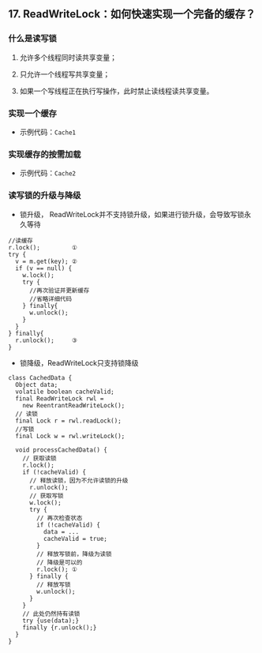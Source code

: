 ## 17. ReadWriteLock：如何快速实现一个完备的缓存？

### 什么是读写锁

  1. 允许多个线程同时读共享变量；
  
  2. 只允许一个线程写共享变量；
  
  3. 如果一个写线程正在执行写操作，此时禁止读线程读共享变量。

### 实现一个缓存

  - 示例代码：`Cache1`
  
### 实现缓存的按需加载

  - 示例代码：`Cache2`
  
### 读写锁的升级与降级
  
  - 锁升级， ReadWriteLock并不支持锁升级，如果进行锁升级，会导致写锁永久等待
  

  ````
 //读缓存
  r.lock();         ①
  try {
    v = m.get(key); ②
    if (v == null) {
      w.lock();
      try {
        //再次验证并更新缓存
        //省略详细代码
      } finally{
        w.unlock();
      }
    }
  } finally{
    r.unlock();     ③
  }
   ````


  - 锁降级，ReadWriteLock只支持锁降级
  
  ````
  class CachedData {
    Object data;
    volatile boolean cacheValid;
    final ReadWriteLock rwl =
      new ReentrantReadWriteLock();
    // 读锁  
    final Lock r = rwl.readLock();
    //写锁
    final Lock w = rwl.writeLock();
    
    void processCachedData() {
      // 获取读锁
      r.lock();
      if (!cacheValid) {
        // 释放读锁，因为不允许读锁的升级
        r.unlock();
        // 获取写锁
        w.lock();
        try {
          // 再次检查状态  
          if (!cacheValid) {
            data = ...
            cacheValid = true;
          }
          // 释放写锁前，降级为读锁
          // 降级是可以的
          r.lock(); ①
        } finally {
          // 释放写锁
          w.unlock(); 
        }
      }
      // 此处仍然持有读锁
      try {use(data);} 
      finally {r.unlock();}
    }
  }
  ````


